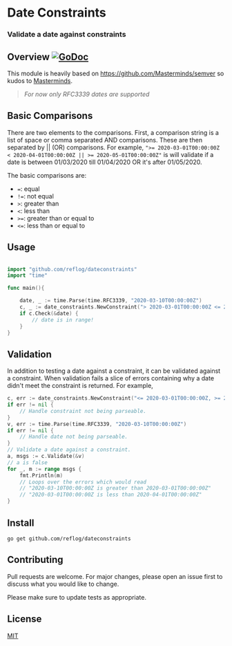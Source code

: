 # Date Constraints

### Validate a date against constraints

## Overview [![GoDoc](https://godoc.org/github.com/reflog/dateconstraints?status.svg)](https://godoc.org/github.com/reflog/dateconstraints)

This module is heavily based on https://github.com/Masterminds/semver so kudos to [Masterminds](https://github.com/Masterminds/semver).

> _For now only RFC3339 dates are supported_

## Basic Comparisons

There are two elements to the comparisons. First, a comparison string is a list
of space or comma separated AND comparisons. These are then separated by || (OR)
comparisons. For example, `">= 2020-03-01T00:00:00Z < 2020-04-01T00:00:00Z || >= 2020-05-01T00:00:00Z"` is will validate if a date is between 01/03/2020 till 01/04/2020 OR it's after 01/05/2020.

The basic comparisons are:

- `=`: equal
- `!=`: not equal
- `>`: greater than
- `<`: less than
- `>=`: greater than or equal to
- `<=`: less than or equal to

## Usage

```go

import "github.com/reflog/dateconstraints"
import "time"

func main(){

    date, _ := time.Parse(time.RFC3339, "2020-03-10T00:00:00Z")
    c, _ := date_constraints.NewConstraint("> 2020-03-01T00:00:00Z <= 2020-04-01T00:00:00Z")
    if c.Check(&date) {
        // date is in range!
    }
}

```

## Validation

In addition to testing a date against a constraint, it can be validated
against a constraint. When validation fails a slice of errors containing why a
date didn't meet the constraint is returned. For example,

```go
c, err := date_constraints.NewConstraint("<= 2020-03-01T00:00:00Z, >= 2020-04-10T00:00:00Z")
if err != nil {
    // Handle constraint not being parseable.
}
v, err := time.Parse(time.RFC3339, "2020-03-10T00:00:00Z")
if err != nil {
    // Handle date not being parseable.
}
// Validate a date against a constraint.
a, msgs := c.Validate(&v)
// a is false
for _, m := range msgs {
    fmt.Println(m)
    // Loops over the errors which would read
    // "2020-03-10T00:00:00Z is greater than 2020-03-01T00:00:00Z"
    // "2020-03-01T00:00:00Z is less than 2020-04-01T00:00:00Z"
}
```

## Install

```
go get github.com/reflog/dateconstraints
```

## Contributing

Pull requests are welcome. For major changes, please open an issue first to discuss what you would like to change.

Please make sure to update tests as appropriate.

## License

[MIT](https://choosealicense.com/licenses/mit/)
